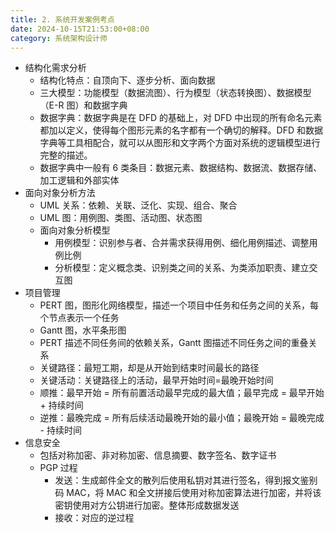 ```yaml
---
title: 2. 系统开发案例考点
date: 2024-10-15T21:53:00+08:00
category: 系统架构设计师
---
```


- 结构化需求分析
  - 结构化特点：自顶向下、逐步分析、面向数据
  - 三大模型：功能模型（数据流图）、行为模型（状态转换图）、数据模型（E-R 图）和数据字典
  - 数据字典：数据字典是在 DFD 的基础上，对 DFD 中出现的所有命名元素都加以定义，使得每个图形元素的名字都有一个确切的解释。DFD 和数据字典等工具相配合，就可以从图形和文字两个方面对系统的逻辑模型进行完整的描述。
  - 数据字典中一般有 6 类条目：数据元素、数据结构、数据流、数据存储、加工逻辑和外部实体
- 面向对象分析方法
  - UML 关系：依赖、关联、泛化、实现、组合、聚合
  - UML 图：用例图、类图、活动图、状态图
  - 面向对象分析模型
    - 用例模型：识别参与者、合并需求获得用例、细化用例描述、调整用例比例
    - 分析模型：定义概念类、识别类之间的关系、为类添加职责、建立交互图
- 项目管理
  - PERT 图，图形化网络模型，描述一个项目中任务和任务之间的关系，每个节点表示一个任务
  - Gantt 图，水平条形图
  - PERT 描述不同任务间的依赖关系，Gantt 图描述不同任务之间的重叠关系
  - 关键路径：最短工期，却是从开始到结束时间最长的路径
  - 关键活动：关键路径上的活动，最早开始时间=最晚开始时间
  - 顺推：最早开始 = 所有前置活动最早完成的最大值；最早完成 = 最早开始 + 持续时间
  - 逆推：最晚完成 = 所有后续活动最晚开始的最小值；最晚开始 = 最晚完成 - 持续时间
- 信息安全
  - 包括对称加密、非对称加密、信息摘要、数字签名、数字证书
  - PGP 过程
    - 发送：生成邮件全文的散列后使用私钥对其进行签名，得到报文鉴别码 MAC，将 MAC 和全文拼接后使用对称加密算法进行加密，并将该密钥使用对方公钥进行加密。整体形成数据发送
    - 接收：对应的逆过程
